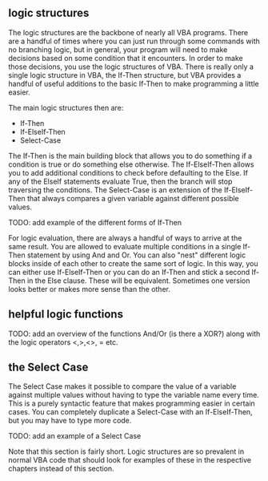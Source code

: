 ## logic structures

The logic structures are the backbone of nearly all VBA programs.  There are a handful of times where you can just run through some commands with no branching logic, but in general, your program will need to make decisions based on some condition that it encounters.  In order to make those decisions, you use the logic structures of VBA.  There is really only a single logic structure in VBA, the If-Then structure, but VBA provides a handful of useful additions to the basic If-Then to make programming a little easier.

The main logic structures then are:

* If-Then
* If-ElseIf-Then
* Select-Case

The If-Then is the main building block that allows you to do something if a condition is true or do something else otherwise.  The If-ElseIf-Then allows you to add additional conditions to check before defaulting to the Else.  If any of the ElseIf statements evaluate True, then the branch will stop traversing the conditions.  The Select-Case is an extension of the If-ElseIf-Then that always compares a given variable against different possible values.

TODO: add example of the different forms of If-Then

For logic evaluation, there are always a handful of ways to arrive at the same result.  You are allowed to evaluate multiple conditions in a single If-Then statement by using And and Or.  You can also "nest" different logic blocks inside of each other to create the same sort of logic.  In this way, you can either use If-ElseIf-Then or you can do an If-Then and stick a second If-Then in the Else clause.  These will be equivalent.  Sometimes one version looks better or makes more sense than the other.

## helpful logic functions

TODO: add an overview of the functions And/Or (is there a XOR?) along with the logic operators <,>,<>, = etc.

## the Select Case

The Select Case makes it possible to compare the value of a variable against multiple values without having to type the variable name every time.  This is a purely syntactic feature that makes programming easier in certain cases.  You can completely duplicate a Select-Case with an If-ElseIf-Then, but you may have to type more code.

TODO: add an example of a Select Case

Note that this section is fairly short.  Logic structures are so prevalent in normal VBA code that should look for examples of these in the respective chapters instead of this section.
